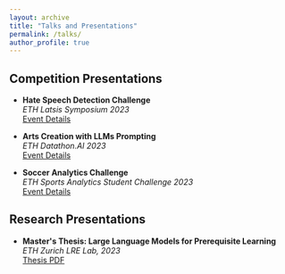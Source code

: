 ```yaml
---
layout: archive
title: "Talks and Presentations"
permalink: /talks/
author_profile: true
---
```


<!-- Content coming soon -->

## Competition Presentations

* **Hate Speech Detection Challenge**  
  *ETH Latsis Symposium 2023*  
  [Event Details](https://latsis2023.ethz.ch/program.html)

* **Arts Creation with LLMs Prompting**  
  *ETH Datathon.AI 2023*  
  [Event Details](https://www.datathon.ai)

* **Soccer Analytics Challenge**  
  *ETH Sports Analytics Student Challenge 2023*  
  [Event Details](https://sn.ethz.ch/hs23/sasc.html)

## Research Presentations

* **Master's Thesis: Large Language Models for Prerequisite Learning**  
  *ETH Zurich LRE Lab, 2023*  
  [Thesis PDF](https://drive.google.com/file/d/1eVe5mFt36n26ADedGGOQgyazaaOQSimQ/view) 